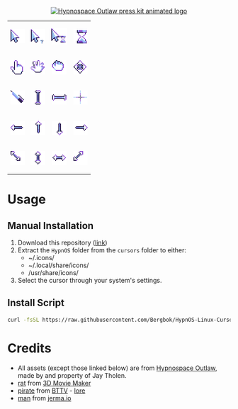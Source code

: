 <p align='center'>
    <a href='https://store.steampowered.com/app/844590/Hypnospace_Outlaw/'><img src='https://github.com/user-attachments/assets/56a3020f-790e-4a9d-85bb-de18f6b5644e' alt='Hypnospace Outlaw press kit animated logo'></img></a>
</p>

<table align='center'>
    <tr>
        <td><p align='center'><img src='src/assets/default.png'></p></td>
        <td><p align='center'><img src='src/assets/help.png'></p></td>
        <td><p align='center'><img src='src/assets/progress.gif'></p></td>
        <td><p align='center'><img src='src/assets/wait.gif'></p></td>
    </tr>
    <tr>
        <td><p align='center'><img src='src/assets/pointer_click.gif'></p></td>
        <td><p align='center'><img src='src/assets/openhand.png'></p></td>
        <td><p align='center'><img src='src/assets/closedhand.png'></p></td>
        <td><p align='center'><img src='src/assets/all-scroll.png' alt='Image 10'></p></td>
    </tr>
    <tr>
        <td><p align='center'><img src='src/assets/pencil.png' alt='Image 27'></p></td>
        <td><p align='center'><img src='src/assets/text.png' alt='Image 25'></p></td>
        <td><p align='center'><img src='src/assets/vertical-text.png' alt='Image 26'></p></td>
        <td><p align='center'><img src='src/assets/crosshair.png' alt='Image 28'></p></td>
    </tr>
        <tr>
        <td><p align='center'><img src='src/assets/left-arrow.png' alt='Image 13'></p></td>
        <td><p align='center'><img src='src/assets/up-arrow.png' alt='Image 14'></p></td>
        <td><p align='center'><img src='src/assets/down-arrow.png' alt='Image 15'></p></td>
        <td><p align='center'><img src='src/assets/right-arrow.png' alt='Image 16'></p></td>
    </tr>
    <tr>
        <td><p align='center'><img src='src/assets/size_fdiag.png' alt='Image 19'></p></td>
        <td><p align='center'><img src='src/assets/size_ver.png' alt='Image 21'></p></td>
        <td><p align='center'><img src='src/assets/size_hor.png' alt='Image 20'></p></td>
        <td><p align='center'><img src='src/assets/size_bdiag.png' alt='Image 22'></p></td>
    </tr>
</table>

# Usage

## Manual Installation

1. Download this repository ([link](https://github.com/Bergbok/HypnOS-Linux-Cursor/archive/refs/heads/main.zip))
2. Extract the `HypnOS` folder from the `cursors` folder to either:
    - ~/.icons/
    - ~/.local/share/icons/
    - /usr/share/icons/
3. Select the cursor through your system's settings.

## Install Script

```bash
curl -fsSL https://raw.githubusercontent.com/Bergbok/HypnOS-Linux-Cursor/main/install | bash
```

# Credits

- All assets (except those linked below) are from [Hypnospace Outlaw](https://store.steampowered.com/app/844590/Hypnospace_Outlaw/), made by  and property of Jay Tholen.
- [rat](src/assets/rat.png) from [3D Movie Maker](https://github.com/foone/3DMMForever)
- [pirate](src/assets/pirate.png) from [BTTV](https://betterttv.com/emotes/64c72ff55f4802d5b15eefb4) - [lore](https://youtu.be/Vegg1ncoPGw)
- [man](src/assets/man.gif) from [jerma.io](https://jerma.io)